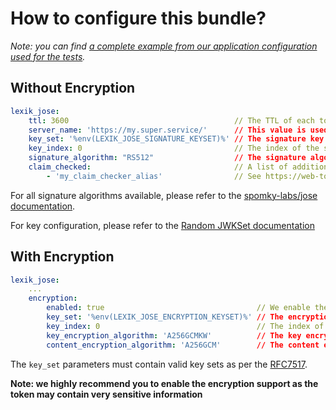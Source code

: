 How to configure this bundle?
=============================

*Note: you can find [a complete example from our application configuration used for the tests](https://github.com/Spomky-Labs/lexik-jose-bridge/blob/v2.0/Tests/app/config/config.yml#L27-L40).*

## Without Encryption

```yml
lexik_jose:
    ttl: 3600                                     // The TTL of each token issued by the bundle
    server_name: 'https://my.super.service/'      // This value is used to verify the issuer/audience of the tokens
    key_set: '%env(LEXIK_JOSE_SIGNATURE_KEYSET)%' // The signature key set (loaded through an env variable)
    key_index: 0                                  // The index of the signature key in the key set
    signature_algorithm: "RS512"                  // The signature algorithm.
    claim_checked:                                // A list of additional claim checker aliases (optional).
        - 'my_claim_checker_alias'                // See https://web-token.spomky-labs.com for more information
```

For all signature algorithms available, please refer to the [spomky-labs/jose documentation](https://github.com/Spomky-Labs/jose#supported-signature-algorithms).

For key configuration, please refer to the [Random JWKSet documentation](https://github.com/Spomky-Labs/jose/blob/master/doc/object/jwkset.md#create-a-key-set-with-random-keys)

## With Encryption

```yml
lexik_jose:
    ...
    encryption:
        enabled: true                                  // We enable the encryption (highly recommended)
        key_set: '%env(LEXIK_JOSE_ENCRYPTION_KEYSET)%' // The encryption key set (loaded through an env variable)
        key_index: 0                                   // The index of the encryption key in the key set
        key_encryption_algorithm: 'A256GCMKW'          // The key encryption algorithm
        content_encryption_algorithm: 'A256GCM'        // The content encryption algorithm
```

The `key_set` parameters must contain valid key sets as per the [RFC7517](https://tools.ietf.org/html/rfc7517).

**Note: we highly recommend you to enable the encryption support as the token may contain very sensitive information**
